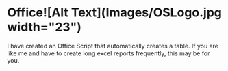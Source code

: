 # Office![Alt Text](Images/OSLogo.jpg width="23")





I have created an Office Script that automatically creates a table. If you are like me and have to create long excel reports frequently, this may be for you. 
